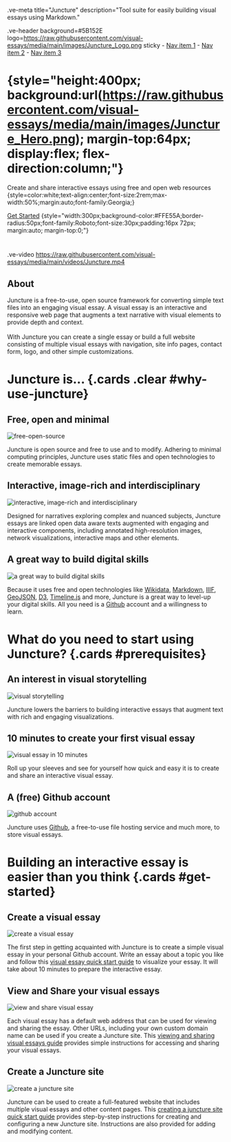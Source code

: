 .ve-meta title="Juncture" description="Tool suite for easily building visual essays using Markdown."

.ve-header background=#5B152E logo=https://raw.githubusercontent.com/visual-essays/media/main/images/Juncture_Logo.png sticky
    - [Nav item 1]()
    - [Nav item 2]()
    - [Nav item 3]()

# {style="height:400px; background:url(https://raw.githubusercontent.com/visual-essays/media/main/images/Juncture_Hero.png); margin-top:64px; display:flex; flex-direction:column;"}

Create and share interactive essays using free and open web resources
{style=color:white;text-align:center;font-size:2rem;max-width:50%;margin:auto;font-family:Georgia;}

[Get Started]()
{style="width:300px;background-color:#FFE55A;border-radius:50px;font-family:Roboto;font-size:30px;padding:16px 72px; margin:auto; margin-top:0;"}

#

.ve-video https://raw.githubusercontent.com/visual-essays/media/main/videos/Juncture.mp4

## About

Juncture is a free-to-use, open source framework for converting simple text files into an engaging visual essay. A visual essay is an interactive and responsive web page that augments a text narrative with visual elements to provide depth and context.
<br/><br/>
With Juncture you can create a single essay or build a full website consisting of multiple visual essays with navigation, site info pages, contact form, logo, and other simple customizations.


# Juncture is... {.cards .clear #why-use-juncture}

## Free, open and minimal

![free-open-source](https://iiif.juncture-digital.org/thumbnail?url=https://raw.githubusercontent.com/visual-essays/media/main/images/Free_open_source.png)

Juncture is open source and free to use and to modify.  Adhering to minimal computing principles, Juncture uses static files and open technologies to create memorable essays.

## Interactive, image-rich and interdisciplinary

![interactive, image-rich and interdisciplinary](https://iiif.juncture-digital.org/thumbnail?url=https://raw.githubusercontent.com/visual-essays/media/main/images/Digital_Humanities.png)

Designed for narratives exploring complex and nuanced subjects, Juncture essays are linked open data aware texts augmented with engaging and interactive components, including annotated high-resolution images, network visualizations, interactive maps and other elements.

## A great way to build digital skills

![a great way to build digital skills](https://iiif.juncture-digital.org/thumbnail?url=https://raw.githubusercontent.com/visual-essays/media/main/images/Digital_Skills.png)

Because it uses free and open technologies like [Wikidata](https://www.wikidata.org), [Markdown](https://www.markdownguide.org/), [IIIF](https://iiif.io), [GeoJSON](https://en.wikipedia.org/wiki/GeoJSON), [D3](https://d3js.org/), [Timeline.js](https://timeline.knightlab.com/) and more, Juncture is a great way to level-up your digital skills.  All you need is a [Github](https://github.com) account and a willingness to learn.


# What do you need to start using Juncture? {.cards #prerequisites}

## An interest in visual storytelling

![visual storytelling](https://iiif.juncture-digital.org/thumbnail?url=https://raw.githubusercontent.com/visual-essays/media/main/images/Visual_Storytelling.png)

Juncture lowers the barriers to building interactive essays that augment text with rich and engaging visualizations.

## 10 minutes to create your first visual essay

![visual essay in 10 minutes](https://iiif.juncture-digital.org/thumbnail?url=https://raw.githubusercontent.com/visual-essays/media/main/images/Ten_Minutes.png)

Roll up your sleeves and see for yourself how quick and easy it is to create and share an interactive visual essay.

## A (free) Github account

![github account](https://iiif.juncture-digital.org/thumbnail?url=https://raw.githubusercontent.com/visual-essays/media/main/images/Free_Github_Account.png)

Juncture uses [Github](https://github.com/jstor-labs/juncture/wiki/Github-overview), a free-to-use file hosting service and much more, to store visual essays.


# Building an interactive essay is easier than you think {.cards #get-started}

## Create a visual essay

![create a visual essay](https://iiif.juncture-digital.org/thumbnail?url=https://raw.githubusercontent.com/visual-essays/media/main/images/Create_Essay.png)

The first step in getting acquainted with Juncture is to create a simple visual essay in your personal Github account. Write an essay about a topic you like and follow this [visual essay quick start guide](https://github.com/jstor-labs/juncture/wiki/Visual-Essay-Quick-Start) to visualize your essay. It will take about 10 minutes to prepare the interactive essay.

## View and Share your visual essays

![view and share visual essay](https://iiif.juncture-digital.org/thumbnail?url=https://raw.githubusercontent.com/visual-essays/media/main/images/View_and_Share.png)

Each visual essay has a default web address that can be used for viewing and sharing the essay.  Other URLs, including your own custom domain name can be used if you create a Juncture site. This [viewing and sharing visual essays guide](https://github.com/jstor-labs/juncture/wiki/Viewing-and-Sharing-Visual-Essays) provides simple instructions for accessing and sharing your visual essays.

## Create a Juncture site

![create a juncture site](https://iiif.juncture-digital.org/thumbnail?url=https://raw.githubusercontent.com/visual-essays/media/main/images/Create_Juncture_Site.png)

Juncture can be used to create a full-featured website that includes multiple visual essays and other content pages. This [creating a juncture site quick start guide](https://github.com/jstor-labs/juncture/wiki/Juncture-Site-Quick-Start) provides step-by-step instructions for creating and configuring a new Juncture site.  Instructions are also provided for adding and modifying content.
